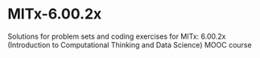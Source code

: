 # MITx-6.00.2x
Solutions for problem sets and coding exercises for MITx: 6.00.2x (Introduction to Computational Thinking and Data Science) MOOC course
